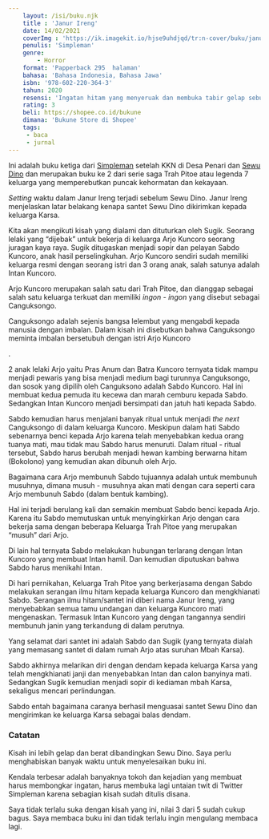 ```yaml
---
    layout: /isi/buku.njk
    title : 'Janur Ireng'
    date: 14/02/2021
    coverImg : 'https://ik.imagekit.io/hjse9uhdjqd/tr:n-cover/buku/janurIreng_aSww35pkIg4.jpg'
    penulis: 'Simpleman'
    genre: 
        - Horror
    format: 'Papperback 295  halaman'
    bahasa: 'Bahasa Indonesia, Bahasa Jawa'
    isbn: '978-602-220-364-3'
    tahun: 2020
    resensi: 'Ingatan hitam yang menyeruak dan membuka tabir gelap sebuah peristiwa masa lampau yang perlahan merangkak naik dan menunjukkan kilasan kepedihan dari sebuah perjanjian sedarah yang kental. Kisah dalam buku ini jauh lebih kelam dan gelap dibandingkan dengan Sewu Dino. Cukup lelah membacanya.'
    rating: 3
    beli: https://shopee.co.id/bukune
    dimana: 'Bukune Store di Shopee'
    tags: 
     - baca
     - jurnal
---
```


Ini adalah buku ketiga dari [Simpleman](https://twitter.com/SimpleM81378523) setelah KKN di Desa Penari dan [Sewu Dino](https://kusaeni.com/baca/sewudino/) dan merupakan buku ke 2 dari serie saga Trah Pitoe atau legenda 7 keluarga yang memperebutkan puncak kehormatan dan kekayaan.

*Setting* waktu dalam Janur Ireng terjadi sebelum Sewu Dino. Janur Ireng menjelaskan latar belakang kenapa santet Sewu Dino dikirimkan kepada keluarga Karsa.

Kita akan mengikuti kisah yang dialami dan dituturkan oleh Sugik. Seorang lelaki yang 	&ldquo;dijebak&rdquo; untuk bekerja di keluarga Arjo Kuncoro seorang juragan kaya raya. Sugik ditugaskan menjadi sopir dan pelayan Sabdo Kuncoro, anak hasil perselingkuhan. Arjo Kuncoro sendiri sudah memiliki keluarga resmi dengan seorang istri dan 3 orang anak, salah satunya adalah Intan Kuncoro.

Arjo Kuncoro merupakan salah satu dari Trah Pitoe, dan dianggap sebagai salah satu keluarga terkuat dan memiliki *ingon - ingon* yang disebut sebagai Canguksongo.

 <p class="sidenote">Canguksongo adalah sejenis bangsa lelembut yang mengabdi kepada manusia dengan imbalan. Dalam kisah ini disebutkan bahwa Canguksongo meminta imbalan bersetubuh dengan istri Arjo Kuncoro</p>.

2 anak lelaki Arjo yaitu Pras Anum dan Batra Kuncoro ternyata tidak mampu menjadi pewaris yang bisa menjadi medium bagi turunnya Canguksongo, dan sosok yang dipilih oleh Canguksono adalah Sabdo Kuncoro. Hal ini membuat kedua pemuda itu kecewa dan marah cemburu kepada Sabdo. Sedangkan Intan Kuncoro menjadi bersimpati dan jatuh hati kepada Sabdo.

Sabdo kemudian harus menjalani banyak ritual untuk menjadi *the next* Canguksongo di dalam keluarga Kuncoro. Meskipun dalam hati Sabdo sebenarnya benci kepada Arjo karena telah menyebabkan kedua orang tuanya mati, mau tidak mau Sabdo harus menuruti. Dalam ritual - ritual tersebut, Sabdo harus berubah menjadi hewan kambing berwarna hitam (Bokolono) yang kemudian akan dibunuh oleh Arjo. 

 <p class="sidenote">Bagaimana cara Arjo membunuh Sabdo tujuannya adalah untuk membunuh musuhnya, dimana musuh - musuhnya akan mati dengan cara seperti cara Arjo membunuh Sabdo (dalam bentuk kambing).</p>

Hal ini terjadi berulang kali dan semakin membuat Sabdo benci kepada Arjo. Karena itu Sabdo memutuskan untuk menyingkirkan Arjo dengan cara bekerja sama dengan beberapa Keluarga Trah Pitoe yang merupakan &ldquo;musuh&rdquo; dari Arjo.

Di lain hal ternyata Sabdo melakukan hubungan terlarang dengan Intan Kuncoro yang membuat Intan hamil. Dan kemudian diputuskan bahwa Sabdo harus menikahi Intan.

Di hari pernikahan, Keluarga Trah Pitoe yang berkerjasama dengan Sabdo melakukan serangan ilmu hitam kepada keluarga Kuncoro dan mengkhianati Sabdo. Serangan ilmu hitam/santet ini diberi nama Janur Ireng, yang menyebabkan semua tamu undangan dan keluarga Kuncoro mati mengenaskan. Termasuk Intan Kuncoro yang dengan tangannya sendiri membunuh janin yang terkandung di dalam perutnya.

Yang selamat dari santet ini adalah Sabdo dan Sugik (yang ternyata dialah yang memasang santet di dalam rumah Arjo atas suruhan Mbah Karsa).

Sabdo akhirnya melarikan diri dengan dendam kepada keluarga Karsa yang telah mengkhianati janji dan menyebabkan Intan dan calon banyinya mati. Sedangkan Sugik kemudian menjadi sopir di kediaman mbah Karsa, sekaligus mencari perlindungan.

Sabdo entah bagaimana caranya berhasil menguasai santet Sewu Dino dan mengirimkan ke keluarga Karsa sebagai balas dendam.

### Catatan

Kisah ini lebih gelap dan berat dibandingkan Sewu Dino. Saya perlu menghabiskan banyak waktu untuk menyelesaikan buku ini.

Kendala terbesar adalah banyaknya tokoh dan kejadian yang membuat harus membongkar ingatan, harus membuka lagi untaian twit di Twitter Simpleman karena sebagian kisah sudah ditulis disana.

Saya tidak terlalu suka dengan kisah yang ini, nilai 3 dari 5 sudah cukup bagus. Saya membaca buku ini dan tidak terlalu ingin mengulang membaca lagi.